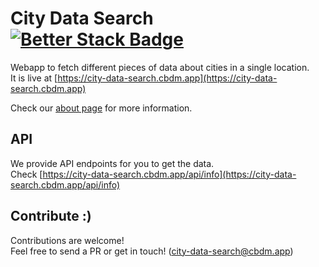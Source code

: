 # City Data Search [![Better Stack Badge](https://uptime.betterstack.com/status-badges/v1/monitor/f8wc.svg)](https://uptime.betterstack.com/?utm_source=status_badge)
Webapp to fetch different pieces of data about cities in a single location.  
It is live at [https://city-data-search.cbdm.app](https://city-data-search.cbdm.app)

Check our [about page](https://city-data-search.cbdm.app/about) for more information.

## API
We provide API endpoints for you to get the data.  
Check [https://city-data-search.cbdm.app/api/info](https://city-data-search.cbdm.app/api/info)

## Contribute :)
Contributions are welcome!  
Feel free to send a PR or get in touch! ([city-data-search@cbdm.app](mailto:city-data-search.cbdm.app))
